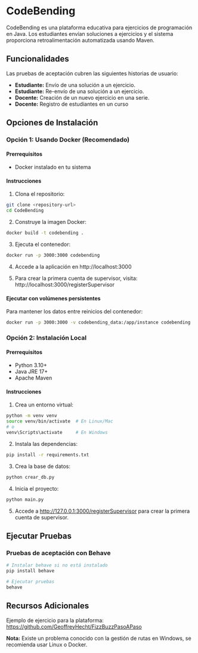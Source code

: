 # CodeBending

CodeBending es una plataforma educativa para ejercicios de programación en Java. Los estudiantes envían soluciones a ejercicios y el sistema proporciona retroalimentación automatizada usando Maven.

## Funcionalidades

Las pruebas de aceptación cubren las siguientes historias de usuario:
- **Estudiante:** Envío de una solución a un ejercicio.
- **Estudiante:** Re-envío de una solución a un ejercicio.
- **Docente:** Creación de un nuevo ejercicio en una serie.
- **Docente:** Registro de estudiantes en un curso

## Opciones de Instalación

### Opción 1: Usando Docker (Recomendado)

#### Prerrequisitos
- Docker instalado en tu sistema

#### Instrucciones
1. Clona el repositorio:
```bash
git clone <repository-url>
cd CodeBending
```

2. Construye la imagen Docker:
```bash
docker build -t codebending .
```

3. Ejecuta el contenedor:
```bash
docker run -p 3000:3000 codebending
```

4. Accede a la aplicación en http://localhost:3000

5. Para crear la primera cuenta de supervisor, visita: http://localhost:3000/registerSupervisor

#### Ejecutar con volúmenes persistentes
Para mantener los datos entre reinicios del contenedor:
```bash
docker run -p 3000:3000 -v codebending_data:/app/instance codebending
```

### Opción 2: Instalación Local

#### Prerrequisitos
- Python 3.10+
- Java JRE 17+
- Apache Maven

#### Instrucciones
1. Crea un entorno virtual:
```bash
python -m venv venv
source venv/bin/activate  # En Linux/Mac
# o
venv\Scripts\activate     # En Windows
```

2. Instala las dependencias:
```bash
pip install -r requirements.txt
```

3. Crea la base de datos:
```bash
python crear_db.py
```

4. Inicia el proyecto:
```bash
python main.py
```

5. Accede a http://127.0.0.1:3000/registerSupervisor para crear la primera cuenta de supervisor.

## Ejecutar Pruebas

### Pruebas de aceptación con Behave
```bash
# Instalar behave si no está instalado
pip install behave

# Ejecutar pruebas
behave
```

## Recursos Adicionales

Ejemplo de ejercicio para la plataforma: https://github.com/GeoffreyHecht/FizzBuzzPasoAPaso

**Nota:** Existe un problema conocido con la gestión de rutas en Windows, se recomienda usar Linux o Docker.

